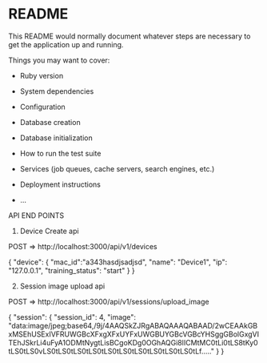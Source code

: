 # README

This README would normally document whatever steps are necessary to get the
application up and running.

Things you may want to cover:

* Ruby version

* System dependencies

* Configuration

* Database creation

* Database initialization

* How to run the test suite

* Services (job queues, cache servers, search engines, etc.)

* Deployment instructions

* ...

API END POINTS
1. Device Create api

  POST => http://localhost:3000/api/v1/devices

  {
    "device": {
      "mac_id":"a343hasdjsadjsd",
          "name": "Device1",
          "ip": "127.0.0.1",
          "training_status": "start"
    }
  }

2. Session image upload api

  POST => http://localhost:3000/api/v1/sessions/upload_image

  {
    "session": {
       "session_id": 4,
       "image": "data:image/jpeg;base64,/9j/4AAQSkZJRgABAQAAAQABAAD/2wCEAAkGBxMSEhUSExIVFRUWGBcXFxgXFxUYFxUWGBUYGBcVGBcYHSggGBolGxgVITEhJSkrLi4uFyA1ODMtNygtLisBCgoKDg0OGhAQGi8lICMtMC0tLi0tLS8tKy0tLS0tLS0vLS0tLS0tLS0tLS0tLS0tLS0tLS0tLS0tLS0tLS0tLf....."
    }
  }